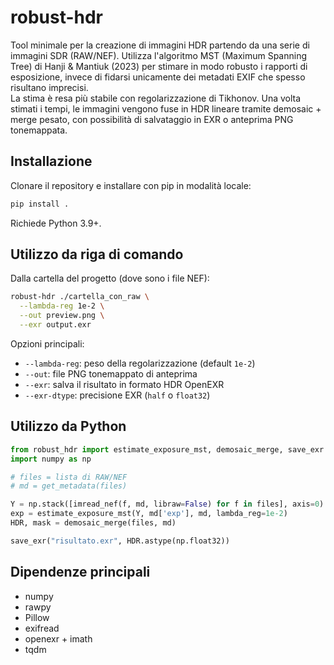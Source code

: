 # robust-hdr

Tool minimale per la creazione di immagini HDR partendo da una serie di immagini SDR (RAW/NEF).
Utilizza l'algoritmo MST (Maximum Spanning Tree) di Hanji & Mantiuk (2023) per stimare in modo robusto i rapporti di
esposizione, invece di fidarsi unicamente dei metadati EXIF che spesso risultano imprecisi.  
La stima è resa più stabile con regolarizzazione di Tikhonov. Una volta stimati i tempi, le immagini vengono fuse in HDR lineare tramite demosaic + merge pesato, con possibilità di salvataggio in EXR o anteprima PNG tonemappata.

## Installazione

Clonare il repository e installare con pip in modalità locale:

```bash
pip install .
```

Richiede Python 3.9+.

## Utilizzo da riga di comando

Dalla cartella del progetto (dove sono i file NEF):

```bash
robust-hdr ./cartella_con_raw \
  --lambda-reg 1e-2 \
  --out preview.png \
  --exr output.exr
```

Opzioni principali:
- `--lambda-reg`: peso della regolarizzazione (default `1e-2`)
- `--out`: file PNG tonemappato di anteprima
- `--exr`: salva il risultato in formato HDR OpenEXR
- `--exr-dtype`: precisione EXR (`half` o `float32`)

## Utilizzo da Python

```python
from robust_hdr import estimate_exposure_mst, demosaic_merge, save_exr
import numpy as np

# files = lista di RAW/NEF
# md = get_metadata(files)

Y = np.stack([imread_nef(f, md, libraw=False) for f in files], axis=0)
exp = estimate_exposure_mst(Y, md['exp'], md, lambda_reg=1e-2)
HDR, mask = demosaic_merge(files, md)

save_exr("risultato.exr", HDR.astype(np.float32))
```

## Dipendenze principali
- numpy
- rawpy
- Pillow
- exifread
- openexr + imath
- tqdm